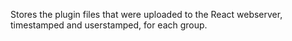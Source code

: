 Stores the plugin files that were uploaded to the React webserver, timestamped and userstamped, for each group.
